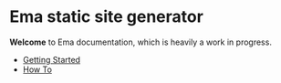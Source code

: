 # Ema static site generator

**Welcome** to Ema documentation, which is heavily a work in progress.

* [Getting Started](getting-started.md)
* [How To](howto.md)